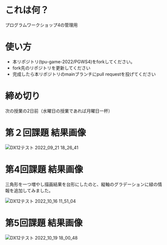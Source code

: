 # これは何？
プログラムワークショップ4の管理用

# 使い方

- 本リポジトリ(tpu-game-2022/PGWS4)をforkしてください。
- fork先のリポジトリを更新してください
- 完成したら本リポジトリのmainブランチにpull requestを投げてください


# 締め切り
次の授業の2日前（水曜日の授業であれば月曜日一杯）

# 第２回課題 結果画像

![DX12テスト 2022_09_21 18_26_41](https://user-images.githubusercontent.com/71632844/191471427-69ccb5ba-d115-4089-bd26-e2fc06bde026.png)

# 第4回課題 結果画像
三角形を一つ増やし描画結果を台形にしたのと、縦軸のグラデーションに緑の情報を追加してみました。

![DX12テスト 2022_10_16 11_51_04](https://user-images.githubusercontent.com/71632844/196015795-1fce757a-432a-464e-943e-7757843a4218.png)

# 第5回課題 結果画像
![DX12テスト 2022_10_19 18_00_48](https://user-images.githubusercontent.com/71632844/196652522-4db639d0-976b-49ee-8c60-3a4e29c9390f.png)

